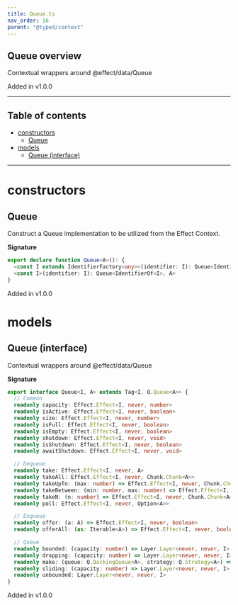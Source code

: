 ```yaml
---
title: Queue.ts
nav_order: 16
parent: "@typed/context"
---
```


## Queue overview

Contextual wrappers around @effect/data/Queue

Added in v1.0.0

---

<h2 class="text-delta">Table of contents</h2>

- [constructors](#constructors)
  - [Queue](#queue)
- [models](#models)
  - [Queue (interface)](#queue-interface)

---

# constructors

## Queue

Construct a Queue implementation to be utilized from the Effect Context.

**Signature**

```ts
export declare function Queue<A>(): {
  <const I extends IdentifierFactory<any>>(identifier: I): Queue<IdentifierOf<I>, A>
  <const I>(identifier: I): Queue<IdentifierOf<I>, A>
}
```

Added in v1.0.0

# models

## Queue (interface)

Contextual wrappers around @effect/data/Queue

**Signature**

```ts
export interface Queue<I, A> extends Tag<I, Q.Queue<A>> {
  // Common
  readonly capacity: Effect.Effect<I, never, number>
  readonly isActive: Effect.Effect<I, never, boolean>
  readonly size: Effect.Effect<I, never, number>
  readonly isFull: Effect.Effect<I, never, boolean>
  readonly isEmpty: Effect.Effect<I, never, boolean>
  readonly shutdown: Effect.Effect<I, never, void>
  readonly isShutdown: Effect.Effect<I, never, boolean>
  readonly awaitShutdown: Effect.Effect<I, never, void>

  // Dequeue
  readonly take: Effect.Effect<I, never, A>
  readonly takeAll: Effect.Effect<I, never, Chunk.Chunk<A>>
  readonly takeUpTo: (max: number) => Effect.Effect<I, never, Chunk.Chunk<A>>
  readonly takeBetween: (min: number, max: number) => Effect.Effect<I, never, Chunk.Chunk<A>>
  readonly takeN: (n: number) => Effect.Effect<I, never, Chunk.Chunk<A>>
  readonly poll: Effect.Effect<I, never, Option<A>>

  // Enqueue
  readonly offer: (a: A) => Effect.Effect<I, never, boolean>
  readonly offerAll: (as: Iterable<A>) => Effect.Effect<I, never, boolean>

  // Queue
  readonly bounded: (capacity: number) => Layer.Layer<never, never, I>
  readonly dropping: (capacity: number) => Layer.Layer<never, never, I>
  readonly make: (queue: Q.BackingQueue<A>, strategy: Q.Strategy<A>) => Layer.Layer<never, never, I>
  readonly sliding: (capacity: number) => Layer.Layer<never, never, I>
  readonly unbounded: Layer.Layer<never, never, I>
}
```

Added in v1.0.0
